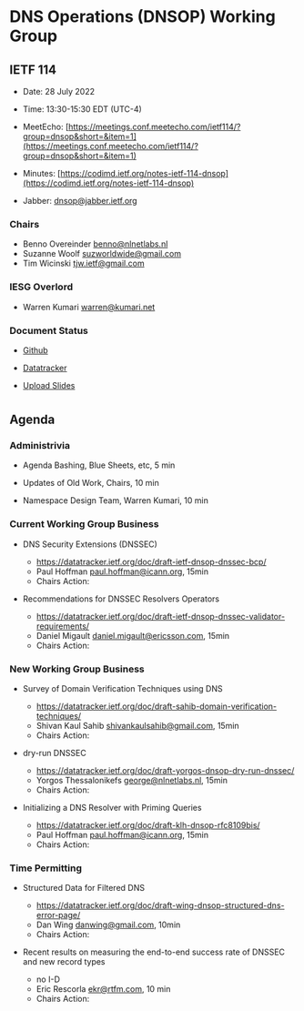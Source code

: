 
# DNS Operations (DNSOP) Working Group
## IETF 114


* Date: 28 July 2022
* Time: 13:30-15:30 EDT (UTC-4)
* MeetEcho: [https://meetings.conf.meetecho.com/ietf114/?group=dnsop&short=&item=1](https://meetings.conf.meetecho.com/ietf114/?group=dnsop&short=&item=1)
* Minutes: [https://codimd.ietf.org/notes-ietf-114-dnsop](https://codimd.ietf.org/notes-ietf-114-dnsop)

* Jabber:  [dnsop@jabber.ietf.org](dnsop@jabber.ietf.org)

### Chairs
* Benno Overeinder [benno@nlnetlabs.nl](benno@nlnetlabs.nl)
* Suzanne Woolf [suzworldwide@gmail.com](suzworldwide@gmail.com)
* Tim Wicinski [tjw.ietf@gmail.com](tjw.ietf@gmail.com)

### IESG Overlord
* Warren Kumari [warren@kumari.net](warren@kumari.net)

### Document Status
* [Github](https://github.com/ietf-wg-dnsop/wg-materials/blob/main/dnsop-document-status.md)
* [Datatracker](https://datatracker.ietf.org/wg/dnsop/documents/)

* [Upload Slides](https://datatracker.ietf.org/meeting/114/session/dnsop)



#
## Agenda

### Administrivia

* Agenda Bashing, Blue Sheets, etc, 5 min

* Updates of Old Work, Chairs, 10 min

* Namespace Design Team, Warren Kumari, 10 min


### Current Working Group Business

*   DNS Security Extensions (DNSSEC)
    - https://datatracker.ietf.org/doc/draft-ietf-dnsop-dnssec-bcp/
    - Paul Hoffman <paul.hoffman@icann.org>, 15min 
    - Chairs Action:

*   Recommendations for DNSSEC Resolvers Operators
    - https://datatracker.ietf.org/doc/draft-ietf-dnsop-dnssec-validator-requirements/
    - Daniel Migault daniel.migault@ericsson.com, 15min 
    - Chairs Action:


### New Working Group Business

*   Survey of Domain Verification Techniques using DNS
    - https://datatracker.ietf.org/doc/draft-sahib-domain-verification-techniques/
    - Shivan Kaul Sahib <shivankaulsahib@gmail.com>, 15min 
    - Chairs Action:

*   dry-run DNSSEC
    - https://datatracker.ietf.org/doc/draft-yorgos-dnsop-dry-run-dnssec/
    - Yorgos Thessalonikefs <george@nlnetlabs.nl>, 15min 
    - Chairs Action:

*   Initializing a DNS Resolver with Priming Queries
    - https://datatracker.ietf.org/doc/draft-klh-dnsop-rfc8109bis/
    - Paul Hoffman <paul.hoffman@icann.org>, 15min 
    - Chairs Action:


### Time Permitting

*   Structured Data for Filtered DNS
    - https://datatracker.ietf.org/doc/draft-wing-dnsop-structured-dns-error-page/
    - Dan Wing <danwing@gmail.com>, 10min 
    - Chairs Action:

*   Recent results on measuring the end-to-end success rate of DNSSEC and new record types
    - no I-D
    - Eric Rescorla <ekr@rtfm.com>, 10 min
    - Chairs Action:
